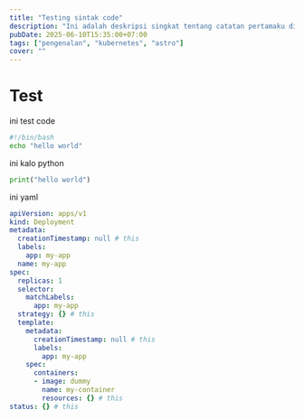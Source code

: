 ```yaml
---
title: "Testing sintak code"
description: "Ini adalah deskripsi singkat tentang catatan pertamaku di situs ini."
pubDate: 2025-06-10T15:35:00+07:00
tags: ["pengenalan", "kubernetes", "astro"]
cover: ""
---
```


# Test

ini test code

```bash
#!/bin/bash
echo "hello world"
```

ini kalo python
```python
print("hello world")
```

ini yaml

```yaml
apiVersion: apps/v1
kind: Deployment
metadata:
  creationTimestamp: null # this
  labels:
    app: my-app
  name: my-app
spec:
  replicas: 1
  selector:
    matchLabels:
      app: my-app
  strategy: {} # this
  template:
    metadata:
      creationTimestamp: null # this
      labels:
        app: my-app
    spec:
      containers:
      - image: dummy
        name: my-container
        resources: {} # this
status: {} # this 
```
